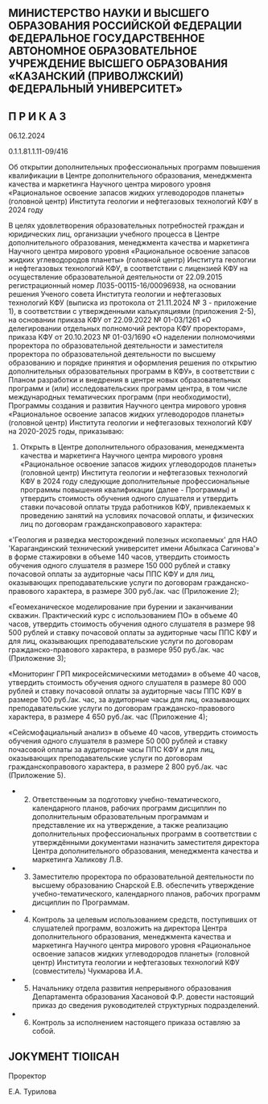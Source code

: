 <!-- image -->

## МИНИСТЕРСТВО НАУКИ И ВЫСШЕГО ОБРАЗОВАНИЯ РОССИЙСКОЙ ФЕДЕРАЦИИ ФЕДЕРАЛЬНОЕ ГОСУДАРСТВЕННОЕ АВТОНОМНОЕ ОБРАЗОВАТЕЛЬНОЕ УЧРЕЖДЕНИЕ ВЫСШЕГО ОБРАЗОВАНИЯ «КАЗАНСКИЙ (ПРИВОЛЖСКИЙ) ФЕДЕРАЛЬНЫЙ УНИВЕРСИТЕТ»

## П Р И К А З

06.12.2024

0.1.1.81.1.11-09/416

Об открытии дополнительных профессиональных программ повышения квалификации в Центре дополнительного образования, менеджмента качества и маркетинга Научного центра мирового уровня «Рациональное освоение запасов жидких углеводородов планеты» (головной центр) Института геологии и нефтегазовых технологий КФУ в 2024 году

В  целях  удовлетворения  образовательных  потребностей  граждан  и  юридических лиц, организации учебного процесса в Центре дополнительного образования, менеджмента качества и маркетинга Научного центра мирового уровня «Рациональное освоение запасов жидких  углеводородов  планеты»  (головной  центр)  Института  геологии  и  нефтегазовых технологий  КФУ,  в  соответствии  с  лицензией  КФУ  на  осуществление  образовательной деятельности от 22.09.2015 регистрационный номер Л035-00115-16/00096938, на основании решения Ученого совета Института геологии и нефтегазовых технологий КФУ (выписка из протокола от 21.11.2024 № 3 - приложение 1), в соответствии с утвержденными калькуляциями (приложения 2-5), на основании приказа КФУ от 22.09.2022 № 01-03/1261 «О делегировании отдельных полномочий ректора КФУ проректорам», приказа КФУ от 20.10.2023  №  01-03/1690  «О  наделении  полномочиями  проректора  по  образовательной деятельности  и  заместителя  проректора  по  образовательной  деятельности  по  высшему образованию и порядке принятия и оформления решения по открытию дополнительных образовательных программ в КФУ», в соответствии с Планом разработки и внедрения в центре новых образовательных программ и (или) исследовательских программ центра, в том  числе  международных  тематических  программ  (при  необходимости),  Программы создания и развития Научного центра мирового уровня «Рациональное освоение запасов жидких  углеводородов  планеты»  (головной  центр)  Института  геологии  и  нефтегазовых технологий КФУ на 2020-2025 годы, приказываю:

1. Открыть  в  Центре  дополнительного  образования,  менеджмента  качества  и маркетинга Научного  центра мирового  уровня  «Рациональное освоение  запасов жидких углеводородов планеты» (головной центр) Института геологии и нефтегазовых технологий КФУ в 2024 году следующие дополнительные профессиональные программы повышения квалификации (далее - Программы) и утвердить стоимость обучения одного слушателя и утвердить ставки почасовой оплаты труда работников КФУ, привлекаемых к проведению занятий  на  условиях  почасовой  оплаты,  и  физических  лиц  по  договорам  гражданскоправового характера:

«'Геология и разведка месторождений полезных ископаемых' для НАО 'Карагандинский технический университет имени Абылкаса Сагинова'» в форме стажировки в объеме 140 часов, утвердить стоимость обучения одного слушателя в размере 150  000  рублей  и  ставку  почасовой  оплаты  за  аудиторные  часы  ППС  КФУ  и  для  лиц, оказывающих преподавательские услуги по договорам гражданско-правового характера, в размере 300 руб./ак. час (Приложение 2);

«Геомеханическое моделирование при бурении и заканчивании скважин. Практический  курс  с  использованием  ПО»  в  объеме  40  часов,  утвердить  стоимость обучения  одного  слушателя  в  размере  98  500  рублей  и  ставку  почасовой  оплаты  за аудиторные  часы  ППС  КФУ  и  для  лиц,  оказывающих  преподавательские  услуги  по договорам гражданско-правового характера, в размере 950 руб./ак. час (Приложение 3);

«Мониторинг ГРП микросейсмическими методами» в объеме 40 часов, утвердить стоимость обучения одного слушателя в размере 80 000 рублей и ставку почасовой оплаты за  аудиторные часы ППС КФУ в размере 100 руб./ак. час, за аудиторные часы для лиц, оказывающих преподавательские услуги по договорам гражданско-правового характера, в размере 4 650 руб./ак. час (Приложение 4);

«Сейсмофациальный  анализ»  в  объеме  40  часов,  утвердить  стоимость  обучения одного слушателя в размере 50 000 рублей и ставку почасовой оплаты за аудиторные часы ППС КФУ и для лиц, оказывающих преподавательские услуги по договорам гражданскоправового характера, в размере 2 800 руб./ак. час (Приложение 5).

- 2. Ответственным за подготовку учебно-тематического, календарного планов, рабочих программ  дисциплин  по дополнительным  образовательным  программам  и представление их на утверждение, а также реализацию дополнительных профессиональных программ в соответствии с утверждёнными документами назначить заместителя директора Центра дополнительного образования, менеджмента качества и маркетинга Халикову Л.В.

- 3. Заместителю проректора по образовательной деятельности по высшему образованию Снарской Е.В. обеспечить утверждение учебно-тематического, календарного планов, рабочих программ дисциплин по Программам.
- 4. Контроль  за  целевым  использованием  средств,  поступивших  от  слушателей программ,  возложить  на  директора  Центра  дополнительного  образования,  менеджмента качества и маркетинга Научного центра мирового уровня «Рациональное освоение запасов жидких  углеводородов  планеты»  (головной  центр)  Института  геологии  и  нефтегазовых технологий КФУ (совместитель) Чукмарова И.А.
- 5. Начальнику отдела развития непрерывного образования Департамента образования  Хасановой  Ф.Р.  довести  настоящий  приказ  до  сведения  руководителей структурных подразделений.
- 6. Контроль за исполнением настоящего приказа оставляю за собой.

## JOKYMEHT TIOIICAH

Проректор

Е.А. Турилова